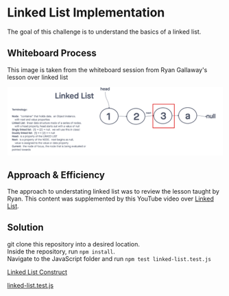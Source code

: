 # Linked List Implementation

The goal of this challenge is to understand the basics of a linked list.

## Whiteboard Process

This image is taken from the whiteboard session from Ryan Gallaway's lesson over linked list

![LinkedList Whiteboard](../../../assets/linkedListWhiteboard.png)

## Approach & Efficiency

The approach to understating linked list was to review the lesson taught by Ryan. This content was supplemented by this YouTube video over [Linked List](https://www.youtube.com/watch?v=ZBdE8DElQQU).

## Solution

git clone this repository into a desired location.\
Inside the repository, run `npm install`.\
Navigate to the JavaScript folder and run `npm test linked-list.test.js`

[Linked List Construct](/javascript/linked-list/index.js)

[linked-list.test.js](./__tests__/linked-list.test.js)
